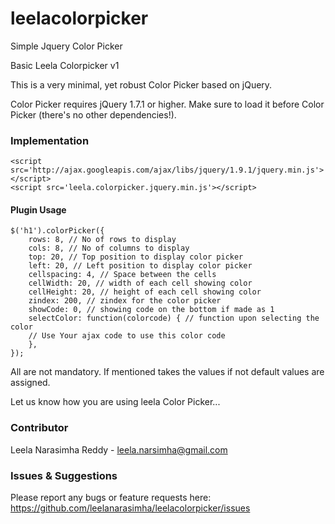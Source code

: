 leelacolorpicker
================

Simple Jquery Color Picker

Basic Leela Colorpicker v1

This is a very minimal, yet robust Color Picker based on jQuery.

Color Picker requires jQuery 1.7.1 or higher. 
Make sure to load it before Color Picker (there's no other dependencies!).

### Implementation

	<script src='http://ajax.googleapis.com/ajax/libs/jquery/1.9.1/jquery.min.js'></script>
	<script src='leela.colorpicker.jquery.min.js'></script>
	

#### Plugin Usage

	$('h1').colorPicker({
  		rows: 8, // No of rows to display
		cols: 8, // No of columns to display
		top: 20, // Top position to display color picker
		left: 20, // Left position to display color picker
		cellspacing: 4, // Space between the cells 
		cellWidth: 20, // width of each cell showing color
		cellHeight: 20, // height of each cell showing color
		zindex: 200, // zindex for the color picker
		showCode: 0, // showing code on the bottom if made as 1
		selectColor: function(colorcode) { // function upon selecting the color
		// Use Your ajax code to use this color code
		},
	});

All are not mandatory. If mentioned takes the values if not default values are assigned.

Let us know how you are using leela Color Picker...

### Contributor
Leela Narasimha Reddy - leela.narsimha@gmail.com

### Issues & Suggestions

Please report any bugs or feature requests here: https://github.com/leelanarasimha/leelacolorpicker/issues
